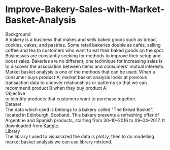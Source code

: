 # Improve-Bakery-Sales-with-Market-Basket-Analysis

Background<br>
A bakery is a business that makes and sells baked goods such as bread, cookies, cakes, and pastries. Some retail bakeries double as cafés, selling coffee and tea to customers who want to eat their baked goods on the spot. Businesses are constantly seeking for methods to improve their setup and boost sales. Bakeries are no different; one technique for increasing sales is to discover the association between items and consumers' mutual interests. Market basket analysis is one of the methods that can be used. When a consumer buys product A, market basket analysis looks at previous transaction data to uncover relationships or patterns so that we can recommend product B when they buy product A.
<br>
Objective<br>
to identify products that customers want to purchase together.
<br>
Dataset<br>
The data  which used is belongs to a bakery called "The Bread Basket", located in Edinburgh, Scotland. This bakery presents a refreshing offer of Argentine and Spanish products,  starting from 30–10–2016 to 09–04–2017. It downloaded from [Kaggle](https://www.kaggle.com/sulmansarwar/transactions-from-a-bakery).
<br>
Library<br>
The library I used to visualiazed the data is plot.ly, then to do modelling market basket analysis we can use library mlxtend.

